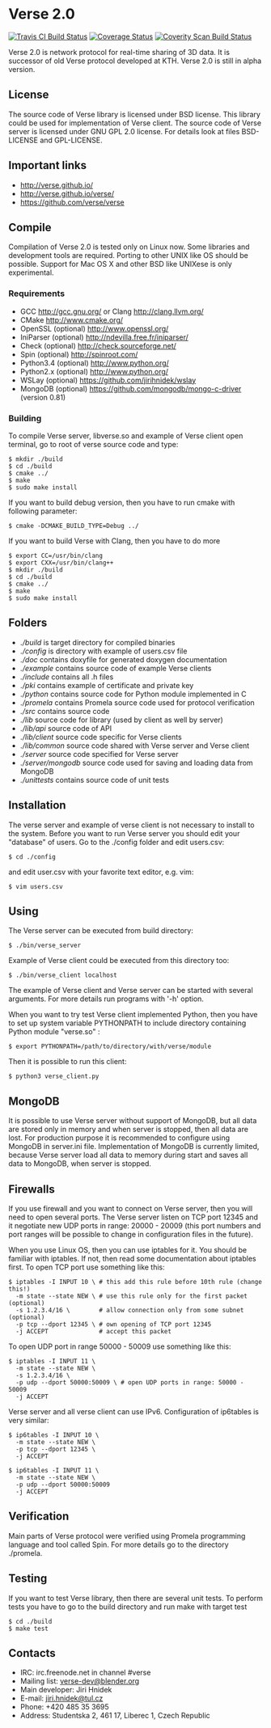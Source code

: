 Verse 2.0
=========
[![Travis CI Build Status](https://travis-ci.org/verse/verse.png?branch=master)](https://travis-ci.org/verse/verse)
[![Coverage Status](https://coveralls.io/repos/verse/verse/badge.png?branch=master)](https://coveralls.io/r/verse/verse?branch=master)
[![Coverity Scan Build Status](https://scan.coverity.com/projects/1994/badge.svg)](https://scan.coverity.com/projects/1994)

Verse 2.0 is network protocol for real-time sharing of 3D data. It is successor
of old Verse protocol developed at KTH. Verse 2.0 is still in alpha version.

License
-------

The source code of Verse library is licensed under BSD license. This library
could be used for implementation of Verse client. The source code of Verse
server is licensed under GNU GPL 2.0 license. For details look at files
BSD-LICENSE and GPL-LICENSE.

Important links
---------------

 * http://verse.github.io/
 * http://verse.github.io/verse/
 * https://github.com/verse/verse

Compile
-------

Compilation of Verse 2.0 is tested only on Linux now. Some libraries
and development tools are required. Porting to other UNIX like OS should
be possible. Support for Mac OS X and other BSD like UNIXese is only
experimental.
  
### Requirements ###

 * GCC http://gcc.gnu.org/ or Clang http://clang.llvm.org/
 * CMake http://www.cmake.org/
 * OpenSSL (optional) http://www.openssl.org/
 * IniParser (optional) http://ndevilla.free.fr/iniparser/
 * Check (optional) http://check.sourceforge.net/
 * Spin (optional) http://spinroot.com/
 * Python3.4 (optional) http://www.python.org/
 * Python2.x (optional) http://www.python.org/
 * WSLay (optional) https://github.com/jirihnidek/wslay
 * MongoDB (optional) https://github.com/mongodb/mongo-c-driver (version 0.81)

### Building ###

To compile Verse server, libverse.so and example of Verse
client open terminal, go to root of verse source code and type:
  
    $ mkdir ./build
    $ cd ./build
    $ cmake ../
    $ make
    $ sudo make install
  
If you want to build debug version, then you have to run cmake
with following parameter:

    $ cmake -DCMAKE_BUILD_TYPE=Debug ../

If you want to build Verse with Clang, then you have to do more
  
    $ export CC=/usr/bin/clang
    $ export CXX=/usr/bin/clang++
    $ mkdir ./build
    $ cd ./build
    $ cmake ../
    $ make
    $ sudo make install
  
Folders
-------

 * _./build_		is target directory for compiled binaries
 * _./config_		is directory with example of users.csv file
 * _./doc_			contains doxyfile for generated doxygen documentation
 * _./example_		contains source code of example Verse clients
 * _./include_		contains all .h files
 * _./pki_			contains example of certificate and private key
 * _./python_		contains source code for Python module implemented in C
 * _./promela_		contains Promela source code used for protocol verification
 * _./src_			contains source code
  * _./lib_			source code for library (used by client as well by server)
  * _./lib/api_		source code of API
  * _./lib/client_	source code specific for Verse clients
  * _./lib/common_	source code shared with Verse server and Verse client
  * _./server_		source code specified for Verse server
  * _./server/mongodb_	source code used for saving and loading data from MongoDB 
 * _./unittests_	contains source code of unit tests

Installation
------------

The verse server and example of verse client is not necessary to install to the
system. Before you want to run Verse server you should edit your "database"
of users. Go to the ./config folder and edit users.csv:

    $ cd ./config

and edit user.csv with your favorite text editor, e.g. vim:

    $ vim users.csv

Using
-----

The Verse server can be executed from build directory:

    $ ./bin/verse_server

Example of Verse client could be executed from this directory too:

    $ ./bin/verse_client localhost

The example of Verse client and Verse server can be started with several
arguments. For more details run programs with '-h' option.

When you want to try test Verse client implemented Python, then you have to
set up system variable PYTHONPATH to include directory containing Python
module "verse.so" :

    $ export PYTHONPATH=/path/to/directory/with/verse/module

Then it is possible to run this client:

    $ python3 verse_client.py

MongoDB
-------

It is possible to use Verse server without support of MongoDB, but all data
are stored only in memory and when server is stopped, then all data are lost.
For production purpose it is recommended to configure using MongoDB in
server.ini file. Implementation of MongoDB is currently limited, because Verse
server load all data to memory during start and saves all data to MongoDB, when
server is stopped.

Firewalls
---------

If you use firewall and you want to connect on Verse server, then you will need
to open several ports. The Verse server listen on TCP port 12345 and it
negotiate new UDP ports in range: 20000 - 20009 (this port numbers and port
ranges will be possible to change in configuration files in the future).

When you use Linux OS, then you can use iptables for it. You should be familiar
with iptables. If not, then read some documentation about iptables first. To
open TCP port use something like this:

    $ iptables -I INPUT 10 \ # this add this rule before 10th rule (change this!)
      -m state --state NEW \ # use this rule only for the first packet (optional)
      -s 1.2.3.4/16 \        # allow connection only from some subnet (optional)
      -p tcp --dport 12345 \ # own opening of TCP port 12345
      -j ACCEPT              # accept this packet

To open UDP port in range 50000 - 50009 use something like this:

    $ iptables -I INPUT 11 \
      -m state --state NEW \
      -s 1.2.3.4/16 \
      -p udp --dport 50000:50009 \ # open UDP ports in range: 50000 - 50009
      -j ACCEPT

Verse server and all verse client can use IPv6. Configuration of ip6tables is
very similar:

    $ ip6tables -I INPUT 10 \
      -m state --state NEW \
      -p tcp --dport 12345 \
      -j ACCEPT

    $ ip6tables -I INPUT 11 \
      -m state --state NEW \
      -p udp --dport 50000:50009
      -j ACCEPT

Verification
------------

Main parts of Verse protocol were verified using Promela programming language
and tool called Spin. For more details go to the directory ./promela.

Testing
-------

If you want to test Verse library, then there are several unit tests. To
perform tests you have to go to the build directory and run make with target
test

    $ cd ./build
    $ make test

Contacts
--------

 * IRC: irc.freenode.net in channel #verse
 * Mailing list: verse-dev@blender.org
 * Main developer: Jiri Hnidek
  * E-mail: jiri.hnidek@tul.cz
  * Phone: +420 485 35 3695
  * Address: Studentska 2, 461 17, Liberec 1, Czech Republic
